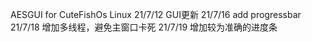 AESGUI for CuteFishOs Linux
21/7/12 GUI更新
21/7/16 add progressbar
21/7/18 增加多线程，避免主窗口卡死
21/7/19 增加较为准确的进度条
